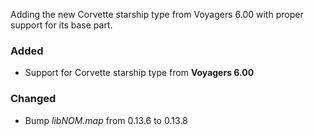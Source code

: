 Adding the new Corvette starship type from Voyagers 6.00 with proper support for its base part.

### Added
* Support for Corvette starship type from **Voyagers 6.00**

### Changed
* Bump *libNOM.map* from 0.13.6 to 0.13.8
